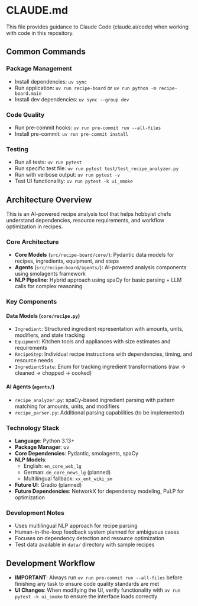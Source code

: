 # CLAUDE.md

This file provides guidance to Claude Code (claude.ai/code) when working with code in this repository.

## Common Commands

### Package Management
- Install dependencies: `uv sync`
- Run application: `uv run recipe-board` or `uv run python -m recipe-board.main`
- Install dev dependencies: `uv sync --group dev`

### Code Quality
- Run pre-commit hooks: `uv run pre-commit run --all-files`
- Install pre-commit: `uv run pre-commit install`

### Testing
- Run all tests: `uv run pytest`
- Run specific test file: `uv run pytest test/test_recipe_analyzer.py`
- Run with verbose output: `uv run pytest -v`
- Test UI functionality: `uv run pytest -k ui_smoke`

## Architecture Overview

This is an AI-powered recipe analysis tool that helps hobbyist chefs understand dependencies, resource requirements, and workflow optimization in recipes.

### Core Architecture
- **Core Models** (`src/recipe-board/core/`): Pydantic data models for recipes, ingredients, equipment, and steps
- **Agents** (`src/recipe-board/agents/`): AI-powered analysis components using smolagents framework
- **NLP Pipeline**: Hybrid approach using spaCy for basic parsing + LLM calls for complex reasoning

### Key Components

#### Data Models (`core/recipe.py`)
- `Ingredient`: Structured ingredient representation with amounts, units, modifiers, and state tracking
- `Equipment`: Kitchen tools and appliances with size estimates and requirements
- `RecipeStep`: Individual recipe instructions with dependencies, timing, and resource needs
- `IngredientState`: Enum for tracking ingredient transformations (raw → cleaned → chopped → cooked)

#### AI Agents (`agents/`)
- `recipe_analyzer.py`: spaCy-based ingredient parsing with pattern matching for amounts, units, and modifiers
- `recipe_parser.py`: Additional parsing capabilities (to be implemented)

### Technology Stack
- **Language**: Python 3.13+
- **Package Manager**: uv
- **Core Dependencies**: Pydantic, smolagents, spaCy
- **NLP Models**:
  - English: `en_core_web_lg`
  - German: `de_core_news_lg` (planned)
  - Multilingual fallback: `xx_ent_wiki_sm`
- **Future UI**: Gradio (planned)
- **Future Dependencies**: NetworkX for dependency modeling, PuLP for optimization

### Development Notes
- Uses multilingual NLP approach for recipe parsing
- Human-in-the-loop feedback system planned for ambiguous cases
- Focuses on dependency detection and resource optimization
- Test data available in `data/` directory with sample recipes

## Development Workflow
- **IMPORTANT**: Always run `uv run pre-commit run --all-files` before finishing any task to ensure code quality standards are met
- **UI Changes**: When modifying the UI, verify functionality with `uv run pytest -k ui_smoke` to ensure the interface loads correctly
